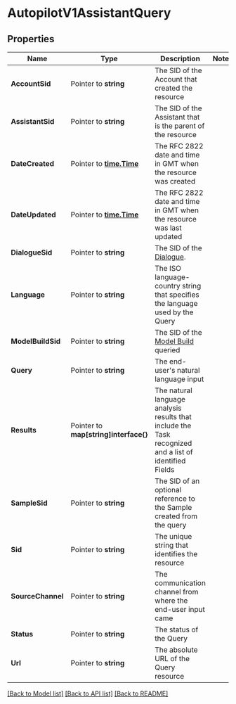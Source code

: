 # AutopilotV1AssistantQuery

## Properties

Name | Type | Description | Notes
------------ | ------------- | ------------- | -------------
**AccountSid** | Pointer to **string** | The SID of the Account that created the resource |
**AssistantSid** | Pointer to **string** | The SID of the Assistant that is the parent of the resource |
**DateCreated** | Pointer to [**time.Time**](time.Time.md) | The RFC 2822 date and time in GMT when the resource was created |
**DateUpdated** | Pointer to [**time.Time**](time.Time.md) | The RFC 2822 date and time in GMT when the resource was last updated |
**DialogueSid** | Pointer to **string** | The SID of the [Dialogue](https://www.twilio.com/docs/autopilot/api/dialogue). |
**Language** | Pointer to **string** | The ISO language-country string that specifies the language used by the Query |
**ModelBuildSid** | Pointer to **string** | The SID of the [Model Build](https://www.twilio.com/docs/autopilot/api/model-build) queried |
**Query** | Pointer to **string** | The end-user's natural language input |
**Results** | Pointer to **map[string]interface{}** | The natural language analysis results that include the Task recognized and a list of identified Fields |
**SampleSid** | Pointer to **string** | The SID of an optional reference to the Sample created from the query |
**Sid** | Pointer to **string** | The unique string that identifies the resource |
**SourceChannel** | Pointer to **string** | The communication channel from where the end-user input came |
**Status** | Pointer to **string** | The status of the Query |
**Url** | Pointer to **string** | The absolute URL of the Query resource |

[[Back to Model list]](../README.md#documentation-for-models) [[Back to API list]](../README.md#documentation-for-api-endpoints) [[Back to README]](../README.md)


